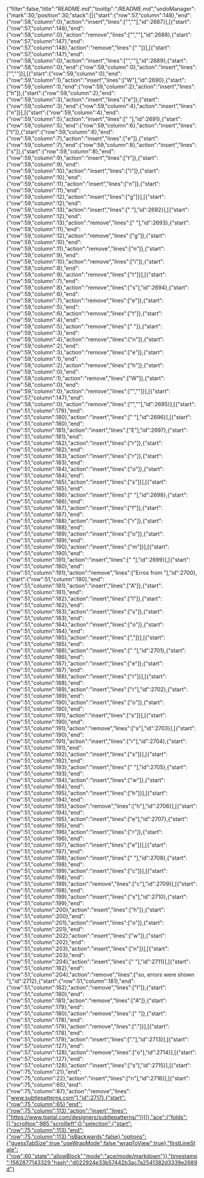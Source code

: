 {"filter":false,"title":"README.md","tooltip":"/README.md","undoManager":{"mark":30,"position":30,"stack":[[{"start":{"row":57,"column":148},"end":{"row":58,"column":0},"action":"insert","lines":["",""],"id":2687}],[{"start":{"row":57,"column":148},"end":{"row":58,"column":0},"action":"remove","lines":["",""],"id":2688},{"start":{"row":57,"column":147},"end":{"row":57,"column":148},"action":"remove","lines":[" "]}],[{"start":{"row":57,"column":147},"end":{"row":58,"column":0},"action":"insert","lines":["",""],"id":2689},{"start":{"row":58,"column":0},"end":{"row":59,"column":0},"action":"insert","lines":["",""]}],[{"start":{"row":59,"column":0},"end":{"row":59,"column":1},"action":"insert","lines":["W"],"id":2690},{"start":{"row":59,"column":1},"end":{"row":59,"column":2},"action":"insert","lines":["h"]},{"start":{"row":59,"column":2},"end":{"row":59,"column":3},"action":"insert","lines":["e"]},{"start":{"row":59,"column":3},"end":{"row":59,"column":4},"action":"insert","lines":["n"]}],[{"start":{"row":59,"column":4},"end":{"row":59,"column":5},"action":"insert","lines":[" "],"id":2691},{"start":{"row":59,"column":5},"end":{"row":59,"column":6},"action":"insert","lines":["t"]},{"start":{"row":59,"column":6},"end":{"row":59,"column":7},"action":"insert","lines":["e"]},{"start":{"row":59,"column":7},"end":{"row":59,"column":8},"action":"insert","lines":["s"]},{"start":{"row":59,"column":8},"end":{"row":59,"column":9},"action":"insert","lines":["t"]},{"start":{"row":59,"column":9},"end":{"row":59,"column":10},"action":"insert","lines":["i"]},{"start":{"row":59,"column":10},"end":{"row":59,"column":11},"action":"insert","lines":["n"]},{"start":{"row":59,"column":11},"end":{"row":59,"column":12},"action":"insert","lines":["g"]}],[{"start":{"row":59,"column":12},"end":{"row":59,"column":13},"action":"insert","lines":[" "],"id":2692}],[{"start":{"row":59,"column":12},"end":{"row":59,"column":13},"action":"remove","lines":[" "],"id":2693},{"start":{"row":59,"column":11},"end":{"row":59,"column":12},"action":"remove","lines":["g"]},{"start":{"row":59,"column":10},"end":{"row":59,"column":11},"action":"remove","lines":["n"]},{"start":{"row":59,"column":9},"end":{"row":59,"column":10},"action":"remove","lines":["i"]},{"start":{"row":59,"column":8},"end":{"row":59,"column":9},"action":"remove","lines":["t"]}],[{"start":{"row":59,"column":7},"end":{"row":59,"column":8},"action":"remove","lines":["s"],"id":2694},{"start":{"row":59,"column":6},"end":{"row":59,"column":7},"action":"remove","lines":["e"]},{"start":{"row":59,"column":5},"end":{"row":59,"column":6},"action":"remove","lines":["t"]},{"start":{"row":59,"column":4},"end":{"row":59,"column":5},"action":"remove","lines":[" "]},{"start":{"row":59,"column":3},"end":{"row":59,"column":4},"action":"remove","lines":["n"]},{"start":{"row":59,"column":2},"end":{"row":59,"column":3},"action":"remove","lines":["e"]},{"start":{"row":59,"column":1},"end":{"row":59,"column":2},"action":"remove","lines":["h"]},{"start":{"row":59,"column":0},"end":{"row":59,"column":1},"action":"remove","lines":["W"]},{"start":{"row":58,"column":0},"end":{"row":59,"column":0},"action":"remove","lines":["",""]}],[{"start":{"row":57,"column":147},"end":{"row":58,"column":0},"action":"remove","lines":["",""],"id":2695}],[{"start":{"row":51,"column":179},"end":{"row":51,"column":180},"action":"insert","lines":[" "],"id":2696}],[{"start":{"row":51,"column":180},"end":{"row":51,"column":181},"action":"insert","lines":["E"],"id":2697},{"start":{"row":51,"column":181},"end":{"row":51,"column":182},"action":"insert","lines":["r"]},{"start":{"row":51,"column":182},"end":{"row":51,"column":183},"action":"insert","lines":["r"]},{"start":{"row":51,"column":183},"end":{"row":51,"column":184},"action":"insert","lines":["o"]},{"start":{"row":51,"column":184},"end":{"row":51,"column":185},"action":"insert","lines":["s"]}],[{"start":{"row":51,"column":185},"end":{"row":51,"column":186},"action":"insert","lines":[" "],"id":2698},{"start":{"row":51,"column":186},"end":{"row":51,"column":187},"action":"insert","lines":["f"]},{"start":{"row":51,"column":187},"end":{"row":51,"column":188},"action":"insert","lines":["r"]},{"start":{"row":51,"column":188},"end":{"row":51,"column":189},"action":"insert","lines":["o"]},{"start":{"row":51,"column":189},"end":{"row":51,"column":190},"action":"insert","lines":["m"]}],[{"start":{"row":51,"column":190},"end":{"row":51,"column":191},"action":"insert","lines":[" "],"id":2699}],[{"start":{"row":51,"column":180},"end":{"row":51,"column":191},"action":"remove","lines":["Erros from "],"id":2700},{"start":{"row":51,"column":180},"end":{"row":51,"column":181},"action":"insert","lines":["A"]},{"start":{"row":51,"column":181},"end":{"row":51,"column":182},"action":"insert","lines":["l"]},{"start":{"row":51,"column":182},"end":{"row":51,"column":183},"action":"insert","lines":["s"]},{"start":{"row":51,"column":183},"end":{"row":51,"column":184},"action":"insert","lines":["o"]},{"start":{"row":51,"column":184},"end":{"row":51,"column":185},"action":"insert","lines":[","]}],[{"start":{"row":51,"column":185},"end":{"row":51,"column":186},"action":"insert","lines":[" "],"id":2701},{"start":{"row":51,"column":186},"end":{"row":51,"column":187},"action":"insert","lines":["e"]},{"start":{"row":51,"column":187},"end":{"row":51,"column":188},"action":"insert","lines":["r"]}],[{"start":{"row":51,"column":188},"end":{"row":51,"column":189},"action":"insert","lines":["r"],"id":2702},{"start":{"row":51,"column":189},"end":{"row":51,"column":190},"action":"insert","lines":["o"]},{"start":{"row":51,"column":190},"end":{"row":51,"column":191},"action":"insert","lines":["s"]}],[{"start":{"row":51,"column":190},"end":{"row":51,"column":191},"action":"remove","lines":["s"],"id":2703}],[{"start":{"row":51,"column":190},"end":{"row":51,"column":191},"action":"insert","lines":["r"],"id":2704},{"start":{"row":51,"column":191},"end":{"row":51,"column":192},"action":"insert","lines":["s"]}],[{"start":{"row":51,"column":192},"end":{"row":51,"column":193},"action":"insert","lines":[" "],"id":2705},{"start":{"row":51,"column":193},"end":{"row":51,"column":194},"action":"insert","lines":["w"]},{"start":{"row":51,"column":194},"end":{"row":51,"column":195},"action":"insert","lines":["h"]}],[{"start":{"row":51,"column":194},"end":{"row":51,"column":195},"action":"remove","lines":["h"],"id":2706}],[{"start":{"row":51,"column":194},"end":{"row":51,"column":195},"action":"insert","lines":["e"],"id":2707},{"start":{"row":51,"column":195},"end":{"row":51,"column":196},"action":"insert","lines":["r"]},{"start":{"row":51,"column":196},"end":{"row":51,"column":197},"action":"insert","lines":["e"]}],[{"start":{"row":51,"column":197},"end":{"row":51,"column":198},"action":"insert","lines":[" "],"id":2708},{"start":{"row":51,"column":198},"end":{"row":51,"column":199},"action":"insert","lines":["c"]}],[{"start":{"row":51,"column":198},"end":{"row":51,"column":199},"action":"remove","lines":["c"],"id":2709}],[{"start":{"row":51,"column":198},"end":{"row":51,"column":199},"action":"insert","lines":["s"],"id":2710},{"start":{"row":51,"column":199},"end":{"row":51,"column":200},"action":"insert","lines":["h"]},{"start":{"row":51,"column":200},"end":{"row":51,"column":201},"action":"insert","lines":["o"]},{"start":{"row":51,"column":201},"end":{"row":51,"column":202},"action":"insert","lines":["w"]},{"start":{"row":51,"column":202},"end":{"row":51,"column":203},"action":"insert","lines":["n"]}],[{"start":{"row":51,"column":203},"end":{"row":51,"column":204},"action":"insert","lines":[" "],"id":2711}],[{"start":{"row":51,"column":182},"end":{"row":51,"column":204},"action":"remove","lines":["so, errors were shown "],"id":2712},{"start":{"row":51,"column":181},"end":{"row":51,"column":182},"action":"remove","lines":["l"]},{"start":{"row":51,"column":180},"end":{"row":51,"column":181},"action":"remove","lines":["A"]},{"start":{"row":51,"column":179},"end":{"row":51,"column":180},"action":"remove","lines":[" "]},{"start":{"row":51,"column":178},"end":{"row":51,"column":179},"action":"remove","lines":["."]}],[{"start":{"row":51,"column":178},"end":{"row":51,"column":179},"action":"insert","lines":["."],"id":2713}],[{"start":{"row":57,"column":127},"end":{"row":57,"column":128},"action":"remove","lines":["o"],"id":2714}],[{"start":{"row":57,"column":127},"end":{"row":57,"column":128},"action":"insert","lines":["s"],"id":2715}],[{"start":{"row":75,"column":21},"end":{"row":75,"column":22},"action":"insert","lines":["n"],"id":2716}],[{"start":{"row":75,"column":65},"end":{"row":75,"column":87},"action":"remove","lines":["www.subtlepatterns.com"],"id":2717},{"start":{"row":75,"column":65},"end":{"row":75,"column":113},"action":"insert","lines":["https://www.toptal.com/designers/subtlepatterns/"]}]]},"ace":{"folds":[],"scrolltop":985,"scrollleft":0,"selection":{"start":{"row":75,"column":113},"end":{"row":75,"column":113},"isBackwards":false},"options":{"guessTabSize":true,"useWrapMode":false,"wrapToView":true},"firstLineState":{"row":60,"state":"allowBlock","mode":"ace/mode/markdown"}},"timestamp":1562877143329,"hash":"d022924e33b57442b3ac7a2541382d3339e2689d"}